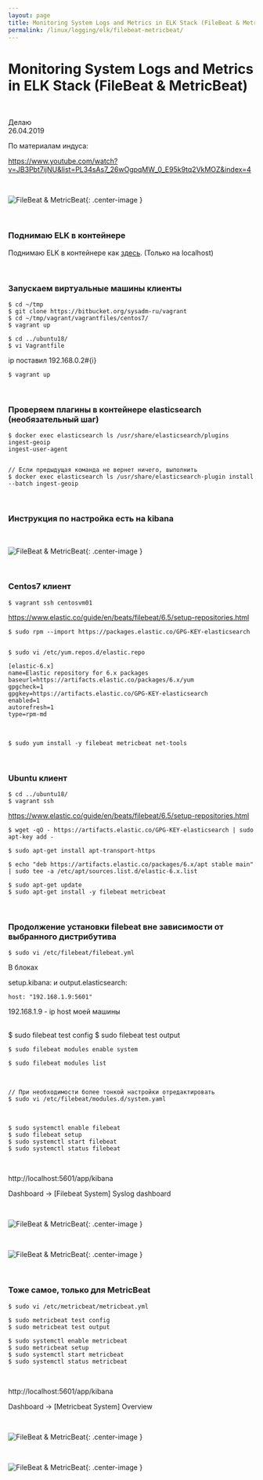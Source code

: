 ```yaml
---
layout: page
title: Monitoring System Logs and Metrics in ELK Stack (FileBeat & MetricBeat)
permalink: /linux/logging/elk/filebeat-metricbeat/
---
```


# Monitoring System Logs and Metrics in ELK Stack (FileBeat & MetricBeat)

<br/>

Делаю  
26.04.2019

По материалам индуса:

https://www.youtube.com/watch?v=JB3Pbt7ijNU&list=PL34sAs7_26wOgpqMW_0_E95k9tq2VkMOZ&index=4

<br/>

![FileBeat & MetricBeat](/img/linux/logging/elk/intall/filebeat-metricbeat-01.png "FileBeat & MetricBeat"){: .center-image }

<br/>

### Поднимаю ELK в контейнере

Поднимаю ELK в контейнере как <a href="/linux/logging/elk/docker/">здесь</a>. (Только на localhost)

<br/>

### Запускаем виртуальные машины клиенты

    $ cd ~/tmp
    $ git clone https://bitbucket.org/sysadm-ru/vagrant
    $ cd ~/tmp/vagrant/vagrantfiles/centos7/
    $ vagrant up

    $ cd ../ubuntu18/
    $ vi Vagrantfile

ip поставил 192.168.0.2#{i}

    $ vagrant up

<br/>

### Проверяем плагины в контейнере elasticsearch (необязательный шаг)

    $ docker exec elasticsearch ls /usr/share/elasticsearch/plugins
    ingest-geoip
    ingest-user-agent


    // Если предыдущая команда не вернет ничего, выполнить
    $ docker exec elasticsearch ls /usr/share/elasticsearch-plugin install --batch ingest-geoip

<br/>

### Инструкция по настройка есть на kibana

<br/>

![FileBeat & MetricBeat](/img/linux/logging/elk/intall/filebeat-metricbeat-02.png "FileBeat & MetricBeat"){: .center-image }

<br/>

### Centos7 клиент

    $ vagrant ssh centosvm01

https://www.elastic.co/guide/en/beats/filebeat/6.5/setup-repositories.html

    $ sudo rpm --import https://packages.elastic.co/GPG-KEY-elasticsearch


    $ sudo vi /etc/yum.repos.d/elastic.repo

```
[elastic-6.x]
name=Elastic repository for 6.x packages
baseurl=https://artifacts.elastic.co/packages/6.x/yum
gpgcheck=1
gpgkey=https://artifacts.elastic.co/GPG-KEY-elasticsearch
enabled=1
autorefresh=1
type=rpm-md
```

<br/>

    $ sudo yum install -y filebeat metricbeat net-tools

<br/>

### Ubuntu клиент

    $ cd ../ubuntu18/
    $ vagrant ssh

https://www.elastic.co/guide/en/beats/filebeat/6.5/setup-repositories.html

    $ wget -qO - https://artifacts.elastic.co/GPG-KEY-elasticsearch | sudo apt-key add -

    $ sudo apt-get install apt-transport-https

    $ echo "deb https://artifacts.elastic.co/packages/6.x/apt stable main" | sudo tee -a /etc/apt/sources.list.d/elastic-6.x.list

    $ sudo apt-get update
    $ sudo apt-get install -y filebeat metricbeat

<br/>

### Продолжение установки filebeat вне зависимости от выбранного дистрибутива

    $ sudo vi /etc/filebeat/filebeat.yml

В блоках

setup.kibana:
и
output.elasticsearch:

    host: "192.168.1.9:5601"

192.168.1.9 - ip host моей машины

<br/>
    $ sudo filebeat test config
    $ sudo filebeat test output

<br/>

    $ sudo filebeat modules enable system

    $ sudo filebeat modules list

<br/>

    // При необходимости более тонкой настройки отредактировать
    $ sudo vi /etc/filebeat/modules.d/system.yaml

<br/>

    $ sudo systemctl enable filebeat
    $ sudo filebeat setup
    $ sudo systemctl start filebeat
    $ sudo systemctl status filebeat

<br/>

http://localhost:5601/app/kibana

Dashboard -> [Filebeat System] Syslog dashboard

<br/>

![FileBeat & MetricBeat](/img/linux/logging/elk/intall/filebeat-metricbeat-03.png "FileBeat & MetricBeat"){: .center-image }

<br/>

![FileBeat & MetricBeat](/img/linux/logging/elk/intall/filebeat-metricbeat-04.png "FileBeat & MetricBeat"){: .center-image }

<br/>

### Тоже самое, только для MetricBeat

    $ sudo vi /etc/metricbeat/metricbeat.yml

    $ sudo metricbeat test config
    $ sudo metricbeat test output

    $ sudo systemctl enable metricbeat
    $ sudo metricbeat setup
    $ sudo systemctl start metricbeat
    $ sudo systemctl status metricbeat

<br/>

http://localhost:5601/app/kibana

Dashboard -> [Metricbeat System] Overview

<br/>

![FileBeat & MetricBeat](/img/linux/logging/elk/intall/filebeat-metricbeat-05.png "FileBeat & MetricBeat"){: .center-image }

<br/>

![FileBeat & MetricBeat](/img/linux/logging/elk/intall/filebeat-metricbeat-06.png "FileBeat & MetricBeat"){: .center-image }
